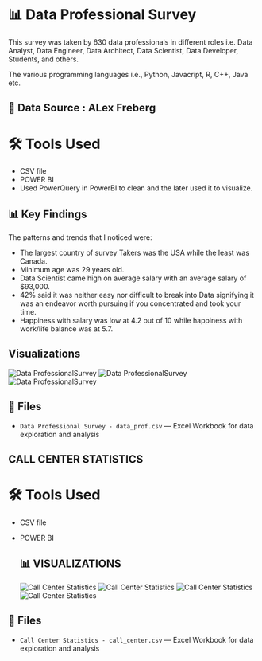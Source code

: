 
# 📊 Data Professional Survey

This survey was taken by 630 data professionals in different roles i.e. Data Analyst, Data Engineer, Data Architect, Data Scientist, Data Developer, Students, and others.

The various programming languages i.e., Python, Javacript, R, C++, Java etc.

## 📑 Data Source : ALex Freberg

# 🛠️ Tools Used
- CSV file
- POWER BI
- Used PowerQuery in PowerBI to clean and the later used it to visualize.


## 📊 Key Findings

The patterns and trends that I noticed were:
- The largest country of survey Takers was the USA while the least was Canada.
- Minimum age was 29 years old.
- Data Scientist came high on average salary with an average salary of $93,000.
- 42% said it was neither easy nor difficult to break into Data signifying it was an endeavor worth pursuing if you concentrated and took your time.
- Happiness with salary was low at 4.2 out of 10 while happiness with work/life balance was at 5.7.

## Visualizations 
![Data ProfessionalSurvey](https://mavenanalyticsio-upload-bucket-prod.s3.us-west-2.amazonaws.com/178378569/projects/3dadbb30-6df9-4299-8690-64fae4c55021.png)
![Data ProfessionalSurvey](https://mavenanalyticsio-upload-bucket-prod.s3.us-west-2.amazonaws.com/178378569/projects/9253/3c6c2447-8fdc-4779-ac14-7d2b81f595ba.png)
![Data ProfessionalSurvey](https://mavenanalyticsio-upload-bucket-prod.s3.us-west-2.amazonaws.com/178378569/projects/9253/9bd13e35-0043-49e4-bd9e-c5a482723574.png)

## 📂 Files
- `Data Professional Survey - data_prof.csv` — Excel Workbook for data exploration and analysis



## CALL CENTER STATISTICS


# 🛠️ Tools Used
- CSV file
- POWER BI

  ## 📊 VISUALIZATIONS
  ![Call Center Statistics](https://cdn.mavenanalytics.io/public/profile/28819320-80e1-7069-7d92-2e1dbd431d14/projects/call1.png)
  ![Call Center Statistics](https://cdn.mavenanalytics.io/public/profile/28819320-80e1-7069-7d92-2e1dbd431d14/projects/call03.PNG)
  ![Call Center Statistics](https://cdn.mavenanalytics.io/public/profile/28819320-80e1-7069-7d92-2e1dbd431d14/projects/call04.PNG)
  ![Call Center Statistics](https://cdn.mavenanalytics.io/public/profile/28819320-80e1-7069-7d92-2e1dbd431d14/projects/call05.PNG)

## 📂 Files
- `Call Center Statistics - call_center.csv` — Excel Workbook for data exploration and analysis
